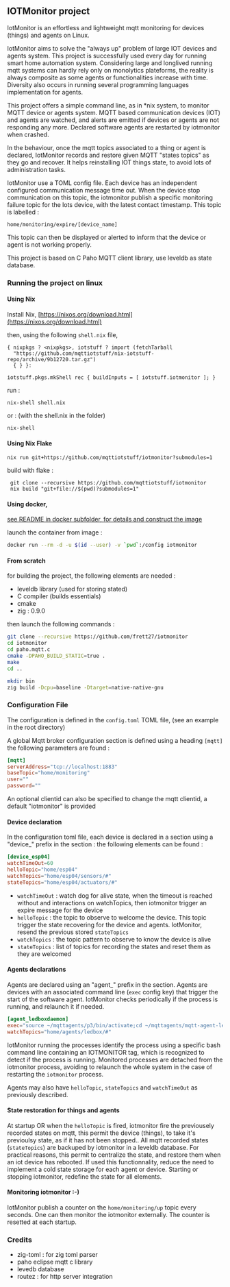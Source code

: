 
## IOTMonitor project

IotMonitor is an effortless and lightweight mqtt monitoring for devices (things) and agents on Linux. 

IotMonitor aims to solve the "always up" problem of large IOT devices and agents system. This project is successfully used every day for running smart home automation system.
Considering large and longlived running mqtt systems can hardly rely only on monolytics plateforms, the reality is always composite as some agents or functionalities increase with time. Diversity also occurs in running several programming languages implementation for agents. 

This project offers a simple command line, as in *nix system, to monitor MQTT device or agents system. MQTT based communication devices (IOT) and agents are watched, and alerts are emitted if devices or agents are not responding any more. Declared software agents are restarted by iotmonitor when crashed. 

In the behaviour, once the mqtt topics associated to a thing or agent is declared, IotMonitor records and restore given MQTT "states topics" as they go and recover. It helps reinstalling IOT things state, to avoid lots of administration tasks.

IotMonitor use a TOML config file. Each device has an independent configured communication message time out. When the device stop communication on this topic, the iotmonitor publish a specific monitoring failure topic for the lots device, with the latest contact timestamp. This topic is labelled :

	home/monitoring/expire/[device_name]

This topic can then be displayed or alerted to inform that the device or agent is not working properly.

This project is based on C Paho MQTT client library, use leveldb as state database.



### Running the project on linux

#### Using Nix

Install Nix, [https://nixos.org/download.html](https://nixos.org/download.html)



then, using the following `shell.nix` file, 

```
{ nixpkgs ? <nixpkgs>, iotstuff ? import (fetchTarball
  "https://github.com/mqttiotstuff/nix-iotstuff-repo/archive/9b12720.tar.gz")
  { } }:

iotstuff.pkgs.mkShell rec { buildInputs = [ iotstuff.iotmonitor ]; }
```

run :

```
nix-shell shell.nix
```

or :  (with the shell.nix in the folder)

```
nix-shell
```

#### Using Nix Flake


	nix run git+https://github.com/mqttiotstuff/iotmonitor?submodules=1


build with flake :

     git clone --recursive https://github.com/mqttiotstuff/iotmonitor
     nix build "git+file://$(pwd)?submodules=1"


#### Using docker, 

[see README in docker subfolder, for details and construct the image](docker/README.md)


launch the container from image :

```bash
docker run --rm -d -u $(id --user) -v `pwd`:/config iotmonitor
```



#### From scratch

for building the project, the following elements are needed :

- leveldb library (used for storing stated)
- C compiler (builds essentials)
- cmake
- zig : 0.9.0

then launch the following commands :

```bash
git clone --recursive https://github.com/frett27/iotmonitor
cd iotmonitor
cd paho.mqtt.c
cmake -DPAHO_BUILD_STATIC=true .
make
cd ..

mkdir bin
zig build -Dcpu=baseline -Dtarget=native-native-gnu
```




### Configuration File

The configuration is defined in the  `config.toml` TOML file, (see an example in the root directory)

A global Mqtt broker configuration section is defined using a heading `[mqtt]` 
the following parameters are found :

```toml
[mqtt]
serverAddress="tcp://localhost:1883"
baseTopic="home/monitoring"
user=""
password=""
```

An optional clientid can also be specified to change the mqtt clientid, a default "iotmonitor" is provided


#### Device declaration

In the configuration toml file, each device is declared in a section using a "device_" prefix
in the section : the following elements can be found :

```toml
[device_esp04]
watchTimeOut=60
helloTopic="home/esp04"
watchTopics="home/esp04/sensors/#"
stateTopics="home/esp04/actuators/#"
```

- `watchTimeOut` : watch dog for alive state, when the timeout is reached without and interactions on watchTopics, then iotmonitor trigger an expire message for the device
- `helloTopic` : the topic to observe to welcome the device. This topic trigger the state recovering for the device and agents. IotMonitor, resend the previous stored `stateTopics`
- `watchTopics` : the topic pattern to observe to know the device is alive
- `stateTopics` : list of topics for recording the states and reset them as they are welcomed

#### Agents declarations

Agents are declared using an "agent_" prefix in the section. Agents are devices with an associated command line (`exec` config key) that trigger the start of the software agent. IotMonitor checks periodically if the process is running, and relaunch it if needed.

```toml
[agent_ledboxdaemon]
exec="source ~/mqttagents/p3/bin/activate;cd ~/mqttagents/mqtt-agent-ledbox;python3 ledboxdaemon.py"
watchTopics="home/agents/ledbox/#"
```

IotMonitor running the processes identify the process using a specific bash command line containing an IOTMONITOR tag, which is recognized to detect if the process is running. Monitored processes are detached from the iotmonitor process, avoiding to relaunch the whole system in the case of restarting the `iotmonitor` process.

Agents may also have `helloTopic`, `stateTopics` and `watchTimeOut` as previously described.

#### State restoration for things and agents

At startup OR when the `helloTopic` is fired, iotmonitor fire the previousely recorded states on mqtt, this permit the device (things), to take it's previoulsy state, as if it has not been stopped.. All mqtt recorded states (`stateTopics`) are backuped by iotmonitor in a leveldb database.
For practical reasons, this permit to centralize the state, and restore them when an iot device has rebooted. If used this functionnality, reduce the need to implement a cold state storage for each agent or device.  Starting or stopping iotmonitor, redefine the state for all elements.

#### Monitoring iotmonitor :-)

IotMonitor publish a counter on the `home/monitoring/up` topic every seconds. One can then monitor the iotmonitor externally.
The counter is resetted at each startup.





### Credits

- zig-toml : for zig toml parser
- paho eclipse mqtt c library
- levedb database
- routez : for http server integration

